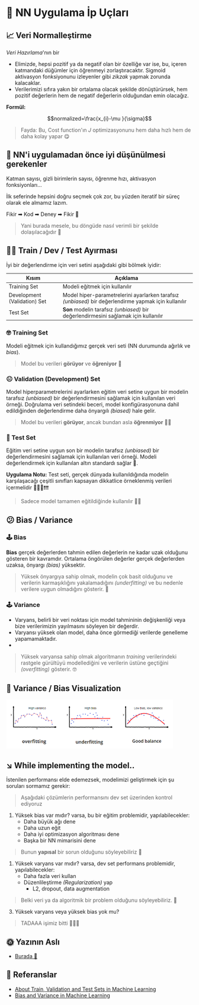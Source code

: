 # 🎈 NN Uygulama İp Uçları

## 📈 Veri Normalleştirme
_Veri Hazırlama_'nın bir

- Elimizde, hepsi pozitif ya da negatif olan bir özelliğe var ise, bu, içeren katmandaki düğümler için öğrenmeyi zorlaştıracaktır. Sigmoid aktivasyon fonksiyonunu izleyenler gibi _zikzak_ yapmak zorunda kalacaklar. 
- Verilerimizi sıfıra yakın bir ortalama olacak şekilde dönüştürürsek, hem pozitif değerlerin hem de negatif değerlerin olduğundan emin olacağız.

**Formül:**

$$normalized=\frac{x_{i}-\mu }{\sigma}$$

> Fayda: Bu, Cost function'ın  _J_ optimizasyonunu hem daha hızlı hem de daha kolay yapar 😋

## 🚩 NN'i uygulamadan önce iyi düşünülmesi gerekenler
Katman sayısı, gizli birimlerin sayısı, öğrenme hızı, aktivasyon fonksiyonları... 

İlk seferinde hepsini doğru seçmek çok zor, bu yüzden iteratif bir süreç olarak ele almamız lazım.

Fikir ➡ Kod ➡ Deney ➡ Fikir 🔁

> Yani burada mesele, bu döngüde nasıl verimli bir şekilde dolaşılacağıdır 🤔

## 👷‍♀️ Train / Dev / Test Ayırması
İyi bir değerlendirme için veri setini aşağıdaki gibi bölmek iyidir:

| Kısım                        | Açıklama                                                                   |
| ---------------------------- | -------------------------------------------------------------------------- |
| Training Set                 |  Modeli eğitmek için kullanılır                                            |
| Development (Validation) Set |  Model hiper-parametrelerini ayarlarken tarafsız _(unbiased)_ bir değerlendirme yapmak için kullanılır |
| Test Set                     |  **Son** modelin tarafsız _(unbiased)_ bir değerlendirmesini sağlamak için kullanılır                 |

### 🤓 Training Set
Modeli eğitmek için kullandığımız gerçek veri seti (NN durumunda ağırlık ve _bias_).

> Model bu verileri **görüyor** ve **öğreniyor** 👶

### 😐 Validation (Development) Set
Model hiperparametrelerini ayarlarken eğitim veri setine uygun bir modelin tarafsız _(unbiased)_ bir değerlendirmesini sağlamak için kullanılan veri örneği. Doğrulama veri setindeki beceri, model konfigürasyonuna dahil edildiğinden değerlendirme daha önyargılı _(biased)_ hale gelir.

> Model bu verileri **görüyor**, ancak bundan asla **öğrenmiyor** 👨‍🚀

### 🧐 Test Set
Eğitim veri setine uygun son bir modelin tarafsız _(unbiased)_ bir değerlendirmesini sağlamak için kullanılan veri örneği. Modeli değerlendirmek için kullanılan altın standardı sağlar 🌟.

**Uygulama Notu:** Test seti, gerçek dünyada kullanıldığında modelin karşılaşacağı çeşitli sınıfları kapsayan dikkatlice örneklenmiş verileri içermelidir 🚩🚩🚩❗❗❗

> Sadece model tamamen eğitildiğinde kullanılır 👨‍🎓


## 😕 Bias / Variance

### 🕹 Bias
**Bias** gerçek değerlerden tahmin edilen değerlerin ne kadar uzak olduğunu gösteren bir kavramdır. Ortalama öngörülen değerler gerçek değerlerden uzaksa, önyargı _(bias)_ yüksektir.

> Yüksek önyargıya sahip olmak, modelin çok basit olduğunu ve verilerin karmaşıklığını yakalamadığını _(underfitting)_ ve bu nedenle verilere uygun olmadığını gösterir. 🤕

### 🕹 Variance
- Varyans, belirli bir veri noktası için model tahmininin değişkenliği veya bize verilerimizin yayılmasını söyleyen bir değerdir.
- Varyansı yüksek olan model, daha önce görmediği verilerde genelleme yapamamaktadır.
- 
> Yüksek varyansa sahip olmak algoritmanın _training_ verilerindeki rastgele gürültüyü modellediğini ve verilerin üstüne geçtiğini _(overfitting)_ gösterir. 🤓

## 👀 Variance / Bias Visualization

<img src="../res/Fittings.png" width="450"  />


## ↘ While implementing the model..
İstenilen performansı elde edemezsek, modelimizi geliştirmek için şu soruları sormamız gerekir:

> Aşağıdaki çözümlerin performansını dev set üzerinden kontrol ediyoruz

1. Yüksek bias var mıdır? varsa, bu bir eğitim problemidir, yapılabilecekler:
   * Daha büyük ağı dene
   * Daha uzun eğit
   * Daha iyi optimizasyon algoritması dene
   * Başka bir NN mimarisini dene
  
> Bunun **yapısal** bir sorun olduğunu söyleyebiliriz 🤔

1. Yüksek varyans var mıdır? varsa, dev set performans problemidir, yapılabilecekler:
   * Daha fazla veri kullan
   * Düzenlileştirme _(Regularization)_ yap
     * L2, dropout, data augmentation
  
> Belki veri ya da algoritmik bir problem olduğunu söyleyebiliriz. 🤔

3. Yüksek varyans veya yüksek bias yok mu?

> TADAAA işimiz bitti 🤗🎉🎊

## 🌞 Yazının Aslı
- [Burada 🐾](https://dl.asmaamir.com/0-nnconcepts/4-practicalaspects)

## 🧐 Referanslar
* [About Train, Validation and Test Sets in Machine Learning](https://towardsdatascience.com/train-validation-and-test-sets-72cb40cba9e7)
* [Bias and Variance in Machine Learning](https://medium.com/datadriveninvestor/bias-and-variance-in-machine-learning-51fdd38d1f86)